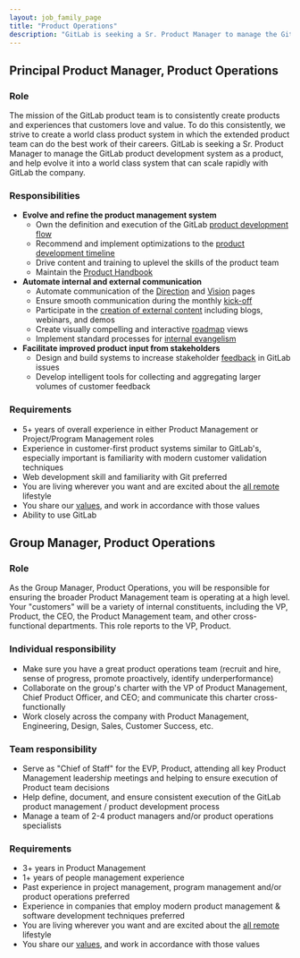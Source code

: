```yaml
---
layout: job_family_page
title: "Product Operations"
description: "GitLab is seeking a Sr. Product Manager to manage the GitLab product development system as a product, and help evolve it into a world class system that can scale rapidly with GitLab the company."
---
```


## Principal Product Manager, Product Operations

### Role

The mission of the GitLab product team is to consistently create products and experiences that customers love and value.  To do this consistently, we strive to create a world class product system in which the extended product team can do the best work of their careers.  GitLab is seeking a Sr. Product Manager to manage the GitLab product development system as a product, and help evolve it into a world class system that can scale rapidly with GitLab the company.

### Responsibilities
- **Evolve and refine the product management system**
  - Own the definition and execution of the GitLab [product development flow](https://about.gitlab.com/handbook/product-development-flow/)
  - Recommend and implement optimizations to the [product development timeline](https://about.gitlab.com/handbook/engineering/workflow/#product-development-timeline)
  - Drive content and training to uplevel the skills of the product team
  - Maintain the [Product Handbook](/handbook/product/)
- **Automate internal and external communication**
  - Automate communication of the [Direction](/handbook/product/product-management/process/#section-and-stage-direction) and [Vision](/handbook/product/product-management/process/#category-direction) pages
  - Ensure smooth communication during the monthly [kick-off](/handbook/product/product-management/process/#kickoff-meetings)
  - Participate in the [creation of external content](/handbook/product/product-processes/#communication#writing-about-features) including blogs, webinars, and demos
  - Create visually compelling and interactive [roadmap](/handbook/product/#3-month-roadmap) views
  - Implement standard processes for [internal evangelism](/handbook/product/product-processes/#communication#internal-and-external-evangelization)
- **Facilitate improved product input from stakeholders**
  - Design and build systems to increase stakeholder [feedback](/handbook/product/how-to-engage/#how-do-i-share-feedback) in GitLab issues
  - Develop intelligent tools for collecting and aggregating larger volumes of customer feedback

### Requirements

- 5+ years of overall experience in either Product Management or Project/Program Management roles
- Experience in customer-first product systems similar to GitLab's, especially important is familiarity with modern customer validation techniques
- Web development skill and familiarity with Git preferred
- You are living wherever you want and are excited about the [all remote](https://about.gitlab.com/company/culture/all-remote/) lifestyle
- You share our [values](/handbook/values/), and work in accordance with those values
- Ability to use GitLab

## Group Manager, Product Operations

### Role

As the Group Manager, Product Operations, you will be responsible for ensuring the broader Product Management team is operating at a high level.  Your "customers" will be a variety of internal constituents, including the VP, Product, the CEO, the Product Management team, and other cross-functional departments.  This role reports to the VP, Product.

### Individual responsibility

- Make sure you have a great product operations team (recruit and hire, sense of progress, promote proactively, identify underperformance)
- Collaborate on the group's charter with the VP of Product Management, Chief Product Officer, and CEO; and communicate this charter cross-functionally
- Work closely across the company with Product Management, Engineering, Design, Sales, Customer Success, etc.

### Team responsibility

- Serve as "Chief of Staff" for the EVP, Product, attending all key Product Management leadership meetings and helping to ensure execution of Product team decisions
- Help define, document, and ensure consistent execution of the GitLab product management / product development process
- Manage a team of 2-4 product managers and/or product operations specialists

### Requirements

* 3+ years in Product Management
* 1+ years of people management experience
* Past experience in project management, program management and/or product operations preferred
* Experience in companies that employ modern product management & software development techniques preferred
* You are living wherever you want and are excited about the [all remote](https://about.gitlab.com/company/culture/all-remote/) lifestyle
* You share our [values](/handbook/values/), and work in accordance with those values
